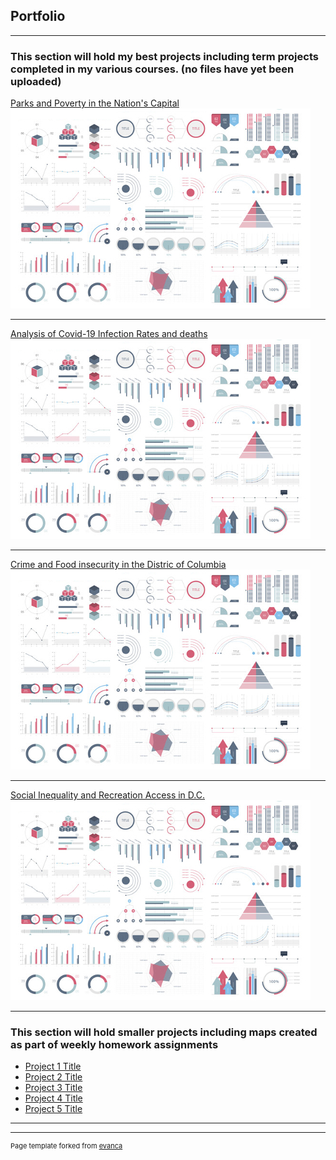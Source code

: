 ## Portfolio

---

### This section will hold my best projects including term projects completed in my various courses. (no files have yet been uploaded) 

[Parks and Poverty in the Nation's Capital](https://storymaps.arcgis.com/stories/e827df3beaa0481ebdd2ef3233eafd3f)
<img src="images/dummy_thumbnail.jpg?raw=true"/>

---
[Analysis of Covid-19 Infection Rates and deaths](/pdf/Analysis_of_Covid-19_Infection_Rates_and_Deaths_in_the_US.pdf)
<img src="images/dummy_thumbnail.jpg?raw=true"/>

---

[Crime and Food insecurity in the Distric of Columbia](/pdf/Crime_and_Food_Insecurity_in_the_District_of_Columbia.pdf)
<img src="images/dummy_thumbnail.jpg?raw=true"/>

---
[Social Inequality and Recreation Access in D.C.](/pdf/Social_Inequality_and_Recreation_Access_in_the_Nation’s_Capitol.pdf)
<img src="images/dummy_thumbnail.jpg?raw=true"/>

---

### This section will hold smaller projects including maps created as part of weekly homework assignments

- [Project 1 Title](http://example.com/)
- [Project 2 Title](http://example.com/)
- [Project 3 Title](http://example.com/)
- [Project 4 Title](http://example.com/)
- [Project 5 Title](http://example.com/)

---




---
<p style="font-size:11px">Page template forked from <a href="https://github.com/evanca/quick-portfolio">evanca</a></p>
<!-- Remove above link if you don't want to attibute -->
